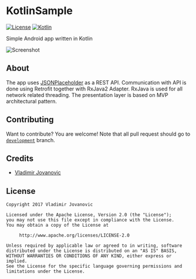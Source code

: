 # KotlinSample
[![License](https://img.shields.io/badge/License-Apache%202.0-blue.svg)](https://github.com/vlad1m1r990/KotlinSample/blob/master/LICENSE) 
[![Kotlin](https://img.shields.io/badge/style-1.1.1-green.svg?style=flat&label=Kotlin)](https://kotlinlang.org) 


Simple Android app written in Kotlin

![Screenshot](http://i.imgur.com/aW0hlk9.png)

About
-------

The app uses [JSONPlaceholder](https://jsonplaceholder.typicode.com) as a REST API.
Communication with API is done using Retrofit together with RxJava2 Adapter.
RxJava is used for all network related threading.
The presentation layer is based on MVP architectural pattern. 

Contributing
-------

Want to contribute? You are welcome! 
Note that all pull request should go to [`development`](https://github.com/vlad1m1r990/KotlinSample/tree/development) branch.

Credits
-------

+ [Vladimir Jovanovic](https://github.com/vlad1m1r990)

License
-------

    Copyright 2017 Vladimir Jovanovic

    Licensed under the Apache License, Version 2.0 (the "License");
    you may not use this file except in compliance with the License.
    You may obtain a copy of the License at

         http://www.apache.org/licenses/LICENSE-2.0

    Unless required by applicable law or agreed to in writing, software
    distributed under the License is distributed on an "AS IS" BASIS,
    WITHOUT WARRANTIES OR CONDITIONS OF ANY KIND, either express or implied.
    See the License for the specific language governing permissions and
    limitations under the License.